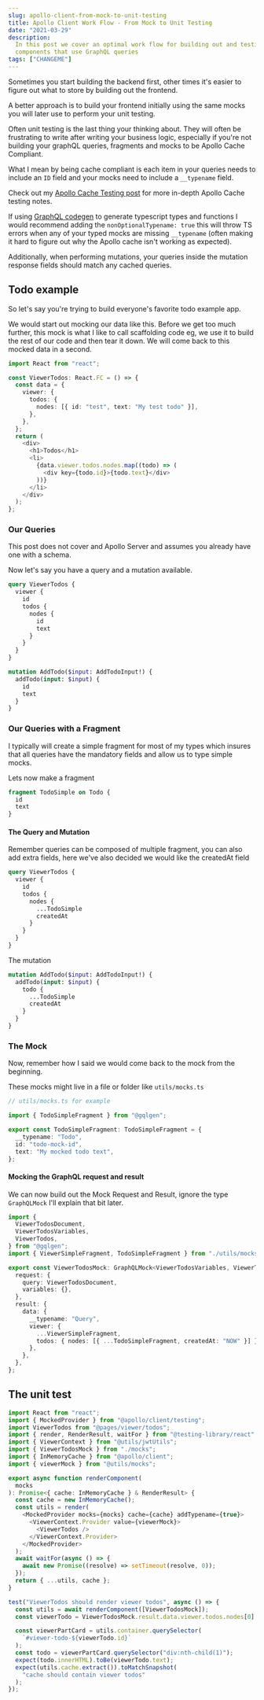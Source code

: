 ```yaml
---
slug: apollo-client-from-mock-to-unit-testing
title: Apollo Client Work Flow - From Mock to Unit Testing
date: "2021-03-29"
description:
  In this post we cover an optimal work flow for building out and testing React
  components that use GraphQL queries
tags: ["CHANGEME"]
---
```


Sometimes you start building the backend first, other times it's easier to
figure out what to store by building out the frontend.

A better approach is to build your frontend initially using the same mocks you
will later use to perform your unit testing.

Often unit testing is the last thing your thinking about. They will often be
frustrating to write after writing your business logic, especially if you're not
building your graphQL queries, fragments and mocks to be Apollo Cache Compliant.

What I mean by being cache compliant is each item in your queries needs to
include an `ID` field and your mocks need to include a `__typename` field.

Check out my
[Apollo Cache Testing post](https://ncrmro.com/posts/apollo-cache-overview) for
more in-depth Apollo Cache testing notes.

If using [GraphQL codegen](https://graphql-code-generator.com/) to generate
typescript types and functions I would recommend adding the
`nonOptionalTypename: true` this will throw TS errors when any of your typed
mocks are missing `__typename` (often making it hard to figure out why the
Apollo cache isn't working as expected).

Additionally, when performing mutations, your queries inside the mutation
response fields should match any cached queries.

## Todo example

So let's say you're trying to build everyone's favorite todo example app.

We would start out mocking our data like this. Before we get too much further,
this mock is what I like to call scaffolding code eg, we use it to build the
rest of our code and then tear it down. We will come back to this mocked data in
a second.

```typescript jsx
import React from "react";

const ViewerTodos: React.FC = () => {
  const data = {
    viewer: {
      todos: {
        nodes: [{ id: "test", text: "My test todo" }],
      },
    },
  };
  return (
    <div>
      <h1>Todos</h1>
      <li>
        {data.viewer.todos.nodes.map((todo) => (
          <div key={todo.id}>{todo.text}</div>
        ))}
      </li>
    </div>
  );
};
```

### Our Queries

This post does not cover and Apollo Server and assumes you already have one with
a schema.

Now let's say you have a query and a mutation available.

```graphql
query ViewerTodos {
  viewer {
    id
    todos {
      nodes {
        id
        text
      }
    }
  }
}
```

```graphql
mutation AddTodo($input: AddTodoInput!) {
  addTodo(input: $input) {
    id
    text
  }
}
```

### Our Queries with a Fragment

I typically will create a simple fragment for most of my types which insures
that all queries have the mandatory fields and allow us to type simple mocks.

Lets now make a fragment

```graphql
fragment TodoSimple on Todo {
  id
  text
}
```

#### The Query and Mutation

Remember queries can be composed of multiple fragment, you can also add extra
fields, here we've also decided we would like the createdAt field

```graphql
query ViewerTodos {
  viewer {
    id
    todos {
      nodes {
        ...TodoSimple
        createdAt
      }
    }
  }
}
```

The mutation

```graphql
mutation AddTodo($input: AddTodoInput!) {
  addTodo(input: $input) {
    todo {
      ...TodoSimple
      createdAt
    }
  }
}
```

### The Mock

Now, remember how I said we would come back to the mock from the beginning.

These mocks might live in a file or folder like `utils/mocks.ts`

```typescript jsx
// utils/mocks.ts for example

import { TodoSimpleFragment } from "@gqlgen";

export const TodoSimpleFragment: TodoSimpleFragment = {
  __typename: "Todo",
  id: "todo-mock-id",
  text: "My mocked todo text",
};
```

#### Mocking the GraphQL request and result

We can now build out the Mock Request and Result, ignore the type `GraphQLMock`
I'll explain that bit later.

```typescript
import {
  ViewerTodosDocument,
  ViewerTodosVariables,
  ViewerTodos,
} from "@gqlgen";
import { ViewerSimpleFragment, TodoSimpleFragment } from "./utils/mocks";

export const ViewerTodosMock: GraphQLMock<ViewerTodosVariables, ViewerTodos> = {
  request: {
    query: ViewerTodosDocument,
    variables: {},
  },
  result: {
    data: {
      __typename: "Query",
      viewer: {
        ...ViewerSimpleFragment,
        todos: { nodes: [{ ...TodoSimpleFragment, createdAt: "NOW" }] },
      },
    },
  },
};
```

## The unit test

```typescript jsx
import React from "react";
import { MockedProvider } from "@apollo/client/testing";
import ViewerTodos from "@pages/viewer/todos";
import { render, RenderResult, waitFor } from "@testing-library/react";
import { ViewerContext } from "@utils/jwtUtils";
import { ViewerTodosMock } from "./mocks";
import { InMemoryCache } from "@apollo/client";
import { viewerMock } from "@utils/mocks";

export async function renderComponent(
  mocks
): Promise<{ cache: InMemoryCache } & RenderResult> {
  const cache = new InMemoryCache();
  const utils = render(
    <MockedProvider mocks={mocks} cache={cache} addTypename={true}>
      <ViewerContext.Provider value={viewerMock}>
        <ViewerTodos />
      </ViewerContext.Provider>
    </MockedProvider>
  );
  await waitFor(async () => {
    await new Promise((resolve) => setTimeout(resolve, 0));
  });
  return { ...utils, cache };
}

test("ViewerTodos should render viewer todos", async () => {
  const utils = await renderComponent([ViewerTodosMock]);
  const viewerTodo = ViewerTodosMock.result.data.viewer.todos.nodes[0];

  const viewerPartCard = utils.container.querySelector(
    `#viewer-todo-${viewerTodo.id}`
  );
  const todo = viewerPartCard.querySelector("div:nth-child(1)");
  expect(todo.innerHTML).toBe(viewerTodo.text);
  expect(utils.cache.extract()).toMatchSnapshot(
    "cache should contain viewer todos"
  );
});
```
